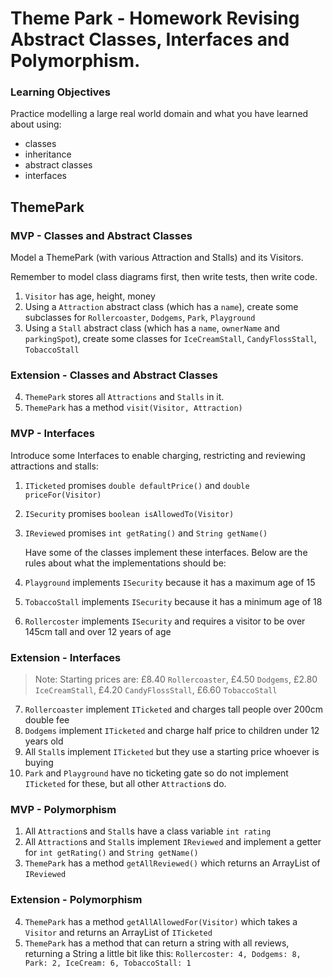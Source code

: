 # Theme Park - Homework Revising Abstract Classes, Interfaces and Polymorphism.

### Learning Objectives

Practice modelling a large real world domain and what you have learned about using:

* classes
* inheritance
* abstract classes
* interfaces

## ThemePark

### MVP - Classes and Abstract Classes

Model a ThemePark (with various Attraction and Stalls) and its Visitors.

Remember to model class diagrams first, then write tests, then write code.

1. `Visitor` has age, height, money
2. Using a `Attraction` abstract class (which has a `name`), create some subclasses for `Rollercoaster`, `Dodgems`, `Park`, `Playground`
3. Using a `Stall` abstract class (which has a `name`, `ownerName` and `parkingSpot`), create some classes for `IceCreamStall`, `CandyFlossStall`, `TobaccoStall`

### Extension - Classes and Abstract Classes

4. `ThemePark` stores all `Attractions` and `Stalls` in it.
5. `ThemePark` has a method `visit(Visitor, Attraction)`

### MVP - Interfaces 

Introduce some Interfaces to enable charging, restricting and reviewing attractions and stalls: 
	
1. `ITicketed` promises `double defaultPrice()` and `double priceFor(Visitor)`
2. `ISecurity` promises `boolean isAllowedTo(Visitor)`
3. `IReviewed` promises `int getRating()` and `String getName()`

	Have some of the classes implement these interfaces. Below are the rules about what the implementations should be:

4. `Playground` implements `ISecurity` because it has a maximum age of 15
5. `TobaccoStall` implements `ISecurity` because it has a minimum age of 18
6. `Rollercoster` implements `ISecurity` and requires a visitor to be over 145cm tall and over 12 years of age

### Extension - Interfaces

> Note: Starting prices are: £8.40 `Rollercoaster`, £4.50 `Dodgems`, £2.80 `IceCreamStall`, £4.20 `CandyFlossStall`, £6.60 `TobaccoStall`

7. `Rollercoaster` implement `ITicketed` and charges tall people over 200cm double fee
8. `Dodgems` implement `ITicketed` and charge half price to children under 12 years old
9. All `Stall`s implement `ITicketed` but they use a starting price whoever is buying
10. `Park` and `Playground` have no ticketing gate so do not implement `ITicketed` for these, but all other `Attraction`s do.
	
### MVP - Polymorphism 
	
1. All `Attraction`s and `Stall`s have a class variable `int rating`
2. All `Attraction`s and `Stall`s implement `IReviewed` and implement a getter for `int getRating()` and `String getName()`
3. `ThemePark` has a method `getAllReviewed()` which returns an ArrayList of `IReviewed`


### Extension - Polymorphism 

4. `ThemePark` has a method `getAllAllowedFor(Visitor)` which takes a `Visitor` and returns an ArrayList of `ITicketed`
6. `ThemePark` has a method that can return a string with all reviews, returning a String a little bit like this: `Rollercoster: 4, Dodgems: 8, Park: 2, IceCream: 6, TobaccoStall: 1 `	
